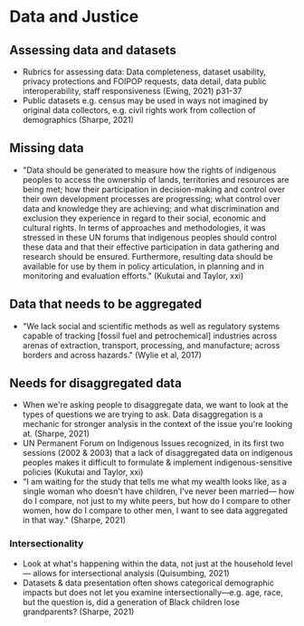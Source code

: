 # Data and Justice

## Assessing data and datasets
* Rubrics for assessing data: Data completeness, dataset usability, privacy protections and FOIPOP requests, data detail, data public interoperability, staff responsiveness (Ewing, 2021) p31-37
* Public datasets e.g. census may be used in ways not imagined by original data collectors, e.g. civil rights work from collection of demographics (Sharpe, 2021)

## Missing data
* "Data should be generated to measure how the rights of indigenous peoples to access the ownership of lands, territories and resources are being met; how their participation in decision-making and control over their own development processes are progressing; what control over data and knowledge they are achieving; and what discrimination and exclusion they experience in regard to their social, economic and cultural rights. In terms of approaches and methodologies, it was stressed in these UN forums that indigenous peoples should control these data and that their effective participation in data gathering and research should be ensured. Furthermore, resulting data should be available for use by them in policy articulation, in planning and in monitoring and evaluation efforts." (Kukutai and Taylor, xxi)

## Data that needs to be aggregated
* "We lack social and scientific methods as well as regulatory systems capable of tracking [fossil fuel and petrochemical] industries across arenas of extraction, transport, processing, and manufacture; across borders and across hazards." (Wylie et al, 2017)

## Needs for disaggregated data
* When we're asking people to disaggregate data, we want to look at the types of questions we are trying to ask. Data disaggregation is a mechanic for stronger analysis in the context of the issue you're looking at. (Sharpe, 2021)
* UN Permanent Forum on Indigenous Issues recognized, in its first two sessions (2002 & 2003) that a lack of disaggregated data on indigenous peoples makes it difficult to formulate & implement indigenous-sensitive policies (Kukutai and Taylor, xxi)
* "I am waiting for the study that tells me what my wealth looks like, as a single woman who doesn't have children, I've never been married— how do I compare, not just to my white peers, but how do I compare to other women, how do I compare to other men, I want to see data aggregated in that way." (Sharpe, 2021)

### Intersectionality
* Look at what's happening within the data, not just at the household level— allows for intersectional analysis (Quisumbing, 2021)
* Datasets & data presentation often shows categorical demographic impacts but does not let you examine intersectionally—e.g. age, race, but the question is, did a generation of Black children lose grandparents? (Sharpe, 2021)
